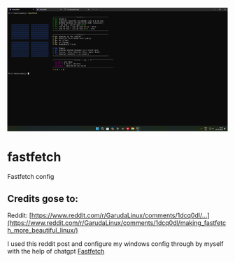 <p align="center">
  <img src="assets/fastfetch.png" alt="Fastfetch preview" width="800">
</p>

# fastfetch

Fastfetch config

## Credits gose to:

Reddit: [https://www.reddit.com/r/GarudaLinux/comments/1dcq0dl/...](https://www.reddit.com/r/GarudaLinux/comments/1dcq0dl/making_fastfetch_more_beautiful_linux/)

I used this reddit post and configure my windows config through by myself with the help of chatgpt [Fastfetch](https://github.com/fastfetch-cli/fastfetch)
